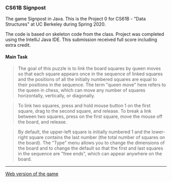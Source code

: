 ### CS61B Signpost

The game Signpost in Java. This is the Project 0 for CS61B - "Data Structures" at UC Berkeley during Spring 2020.

The code is based on skeleton code from the class. Project was completed using the IntelliJ Java IDE. This submission received full score including extra credit.

#### Main Task
> The goal of this puzzle is to link the board squares by queen moves so that each square appears once in the sequence of linked squares and the positions of all the initially numbered squares are equal to their positions in the sequence. The term "queen move" here refers to the queen in chess, which can move any number of squares horizontally, vertically, or diagonally.

> To link two squares, press and hold mouse button 1 on the first square, drag to the second square, and release. To break a link between two squares, press on the first square, move the mouse off the board, and release.

> By default, the upper-left square is initially numbered 1 and the lower-right square contains the last number (the total number of squares on the board). The "Type" menu allows you to change the dimensions of the board and to change the default so that the first and last squares in the sequence are "free ends", which can appear anywhere on the board.

***
[Web version of the game](https://www.chiark.greenend.org.uk/~sgtatham/puzzles/js/signpost.html)
